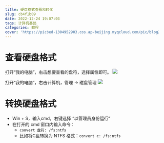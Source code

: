 ```yaml
---
title: 硬盘格式查看和转化
slug: cb4f1b09
date: 2022-12-24 19:07:03
tags: 计算机基础
categories: 教程
cover: 'https://picbed-1304952903.cos.ap-beijing.myqcloud.com/pic/blog202302091657180.png'
---
```

# 查看硬盘格式
打开“我的电脑”，右击想要查看的盘符，选择属性即可。
![](https://picbed-1304952903.cos.ap-beijing.myqcloud.com/pic/blog/%E6%9F%A5%E7%9C%8B%E7%A1%AC%E7%9B%98%E6%A0%BC%E5%BC%8F.gif)

打开“我的电脑”，右击计算机，管理 -> 磁盘管理
![](https://picbed-1304952903.cos.ap-beijing.myqcloud.com/pic/blog/%E6%9F%A5%E7%9C%8B%E7%A1%AC%E7%9B%98%E6%A0%BC%E5%BC%8F-1.gif)


# 转换硬盘格式
- Win + S，输入cmd，右键选择 “以管理员身份运行”
- 在打开的 cmd 窗口内输入命令：
  - `convert 盘符: /fs:ntfs`
  - 比如将C盘转换为 NTFS 格式：`convert c: /fs:ntfs`